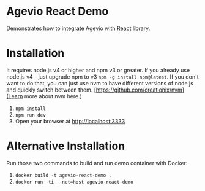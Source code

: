 Agevio React Demo
=================

Demonstrates how to integrate Agevio with React library.

# Installation

It requires node.js v4 or higher and npm v3 or greater. If you already use node.js v4 - just upgrade npm to v3 `npm -g install npm@latest`. If you don't want to do that, you can just use nvm to have different versions of node.js and quickly switch between them. [https://github.com/creationix/nvm](Learn more about nvm here.)

1. `npm install`
3. `npm run dev`
4. Open your browser at [http://localhost:3333](http://localhost:3333)

# Alternative Installation

Run those two commands to build and run demo container with Docker:

1. `docker build -t agevio-react-demo .`
2. `docker run -ti --net=host agevio-react-demo`
